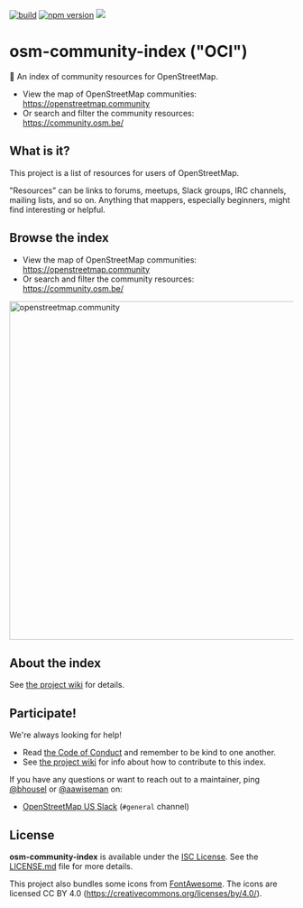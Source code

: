 [![build](https://github.com/osmlab/osm-community-index/actions/workflows/build.yml/badge.svg?branch=main)](https://github.com/osmlab/osm-community-index/actions/workflows/build.yml)
[![npm version](https://badge.fury.io/js/osm-community-index.svg)](https://badge.fury.io/js/osm-community-index)
[![](https://data.jsdelivr.com/v1/package/npm/osm-community-index/badge?style=rounded)](https://www.jsdelivr.com/package/npm/osm-community-index)

# osm-community-index ("OCI")

💬 An index of community resources for OpenStreetMap.

* View the map of OpenStreetMap communities: https://openstreetmap.community
* Or search and filter the community resources: https://community.osm.be/


## What is it?

This project is a list of resources for users of OpenStreetMap.

"Resources" can be links to forums, meetups, Slack groups, IRC channels, mailing lists, and so on.
Anything that mappers, especially beginners, might find interesting or helpful.


## Browse the index

* View the map of OpenStreetMap communities: <https://openstreetmap.community>
* Or search and filter the community resources: <https://community.osm.be/>

<img width="600px" alt="openstreetmap.community" src="https://raw.githubusercontent.com/osmlab/osm-community-index/main/docs/img/oci.png"/>


## About the index

See [the project wiki](https://github.com/osmlab/osm-community-index/wiki) for details.


## Participate!

We're always looking for help!

- Read [the Code of Conduct](CODE_OF_CONDUCT.md) and remember to be kind to one another.
- See [the project wiki](https://github.com/osmlab/osm-community-index/wiki) for info about how to contribute to this index.

If you have any questions or want to reach out to a maintainer, ping
[@bhousel][@bhousel] or [@aawiseman][@aawiseman] on:
- [OpenStreetMap US Slack](https://slack.openstreetmap.us/) (`#general` channel)

[@bhousel]: https://github.com/bhousel
[@aawiseman]: https://github.com/aawiseman


## License

**osm-community-index** is available under the [ISC License](https://opensource.org/licenses/ISC).
See the [LICENSE.md](LICENSE.md) file for more details.

This project also bundles some icons from [FontAwesome](https://fontawesome.com/).
The icons are licensed CC BY 4.0 (https://creativecommons.org/licenses/by/4.0/).
